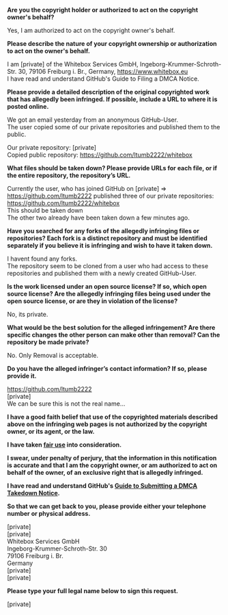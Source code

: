 **Are you the copyright holder or authorized to act on the copyright owner's behalf?**

Yes, I am authorized to act on the copyright owner's behalf.

**Please describe the nature of your copyright ownership or authorization to act on the owner's behalf.**

I am [private] of the Whitebox Services GmbH, Ingeborg-Krummer-Schroth-Str. 30, 79106 Freiburg i. Br., Germany, https://www.whitebox.eu  
I have read and understand GitHub's Guide to Filing a DMCA Notice.

**Please provide a detailed description of the original copyrighted work that has allegedly been infringed. If possible, include a URL to where it is posted online.**

We got an email yesterday from an anonymous GitHub-User.  
The user copied some of our private repositories and published them to the public.

Our private repository: [private]    
Copied public repository: https://github.com/ltumb2222/whitebox

**What files should be taken down? Please provide URLs for each file, or if the entire repository, the repository’s URL.**

Currently the user, who has joined GitHub on [private] => https://github.com/ltumb2222 published three of our private repositories:  
https://github.com/ltumb2222/whitebox  
This should be taken down  
The other two already have been taken down a few minutes ago.

**Have you searched for any forks of the allegedly infringing files or repositories? Each fork is a distinct repository and must be identified separately if you believe it is infringing and wish to have it taken down.**

I havent found any forks.  
The repository seem to be cloned from a user who had access to these repositories and published them with a newly created GitHub-User.

**Is the work licensed under an open source license? If so, which open source license? Are the allegedly infringing files being used under the open source license, or are they in violation of the license?**

No, its private.

**What would be the best solution for the alleged infringement? Are there specific changes the other person can make other than removal? Can the repository be made private?**

No. Only Removal is acceptable.

**Do you have the alleged infringer’s contact information? If so, please provide it.**

https://github.com/ltumb2222  
[private]  
We can be sure this is not the real name…

**I have a good faith belief that use of the copyrighted materials described above on the infringing web pages is not authorized by the copyright owner, or its agent, or the law.**

**I have taken <a href="https://www.lumendatabase.org/topics/22">fair use</a> into consideration.**

**I swear, under penalty of perjury, that the information in this notification is accurate and that I am the copyright owner, or am authorized to act on behalf of the owner, of an exclusive right that is allegedly infringed.**

**I have read and understand GitHub's <a href="https://docs.github.com/articles/guide-to-submitting-a-dmca-takedown-notice/">Guide to Submitting a DMCA Takedown Notice</a>.**

**So that we can get back to you, please provide either your telephone number or physical address.**

[private]  
[private]  
Whitebox Services GmbH  
Ingeborg-Krummer-Schroth-Str. 30  
79106 Freiburg i. Br.  
Germany  
[private]  
[private]

**Please type your full legal name below to sign this request.**

[private]
